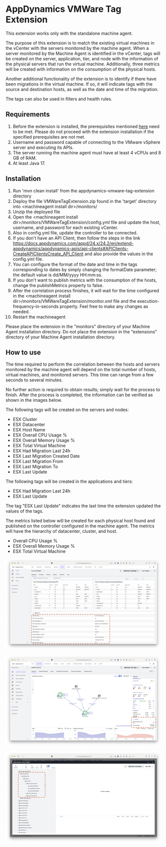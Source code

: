 # AppDynamics VMWare Tag Extension

This extension works only with the standalone machine agent.

The purpose of this extension is to match the existing virtual machines in the vCenter with the servers monitored by the machine agent. When a server monitored by the Machine Agent is identified in the vCenter, tags will be created on the server, application, tier, and node with the information of the physical servers that run the virtual machine. Additionally, three metrics will be created with information on the consumption of the physical hosts.

Another additional functionality of the extension is to identify if there have been migrations in the virtual machine. If so, it will indicate tags with the source and destination hosts, as well as the date and time of the migration.

The tags can also be used in filters and health rules.

## Requirements

1. Before the extension is installed, the prerequisites mentioned [here](https://community.appdynamics.com/t5/Knowledge-Base/Extensions-Prerequisites-Guide/ta-p/35213) need to be met. Please do not proceed with the extension installation if the specified prerequisites are not met.
2. Username and password capable of connecting to the VMware vSphere server and executing its APIs.
3. The server running the machine agent must have at least 4 vCPUs and 8 GB of RAM.
4. At least Java 17.

## Installation

1. Run 'mvn clean install' from the appdynamics-vmware-tag-extension directory
2. Deploy the file VMWareTagExtension.zip found in the 'target' directory into \<machineagent install dir\>/monitors/
3. Unzip the deployed file
4. Open the \<machineagent install dir\>/monitors/VMWareTagExtension/config.yml file and update the host, username, and password for each existing vCenter.
5. Also in config.yml file, update the controller to be connected.
6. If you don't have an API Client, then follow the steps in the link https://docs.appdynamics.com/appd/24.x/24.2/en/extend-appdynamics/appdynamics-apis/api-clients#APIClients-CreateAPIClientsCreate_API_Client and also provide the values in the config.yml file.
7. You can configure the format of the date and time in the tags corresponding to dates by simply changing the formatDate parameter; the default value is dd/MM/yyyy HH:mm:ss.
8. If you don't want to publish metrics with the consumption of the hosts, change the publishMetrics property to false.
9. After the correlation process finishes, it will wait for the time configured in the \<machineagent install dir\>/monitors/VMWareTagExtension/monitor.xml file and the execution-frequency-in-seconds property. Feel free to make any changes as needed.
10. Restart the machineagent

Please place the extension in the "monitors" directory of your Machine Agent installation directory. Do not place the extension in the "extensions" directory of your Machine Agent installation directory.

## How to use

The time required to perform the correlation between the hosts and servers monitored by the machine agent will depend on the total number of hosts, virtual machines, and monitored servers. This time can range from a few seconds to several minutes.

No further action is required to obtain results; simply wait for the process to finish. After the process is completed, the information can be verified as shown in the images below.

The following tags will be created on the servers and nodes:

- ESX Cluster
- ESX Datacenter
- ESX Host Name
- ESX Overall CPU Usage %
- ESX Overall Memory Usage %
- ESX Total Virtual Machine
- ESX Had Migration Last 24h
- ESX Last Migration Created Date
- ESX Last Migration From
- ESX Last Migration To
- ESX Last Update

The following tags will be created in the applications and tiers:

- ESX Had Migration Last 24h
- ESX Last Update

The tag "ESX Last Update" indicates the last time the extension updated the values of the tags.

The metrics listed below will be created for each physical host found and published on the controller configured in the machine agent. The metrics will have the hierarchy of datacenter, cluster, and host.

- Overall CPU Usage %
- ESX Overall Memory Usage %
- ESX Total Virtual Machine

![01](https://github.com/FHDumont/appdynamics-vmware-tag-extension/blob/main/doc-images/server-tags.png?raw=true)

![02](https://github.com/FHDumont/appdynamics-vmware-tag-extension/blob/main/doc-images/application-tags.png?raw=true)

![03](https://github.com/FHDumont/appdynamics-vmware-tag-extension/blob/main/doc-images/metric-browser.png?raw=true)
